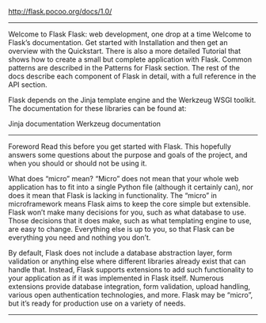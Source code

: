 http://flask.pocoo.org/docs/1.0/

---

Welcome to Flask
Flask: web development, one drop at a time
Welcome to Flask’s documentation. Get started with Installation and then get an overview with the Quickstart. There is also a more detailed Tutorial that shows how to create a small but complete application with Flask. Common patterns are described in the Patterns for Flask section. The rest of the docs describe each component of Flask in detail, with a full reference in the API section.

Flask depends on the Jinja template engine and the Werkzeug WSGI toolkit. The documentation for these libraries can be found at:

Jinja documentation
Werkzeug documentation

------------------

Foreword
Read this before you get started with Flask. This hopefully answers some questions about the purpose and goals of the project, and when you should or should not be using it.

What does “micro” mean?
“Micro” does not mean that your whole web application has to fit into a single Python file (although it certainly can), nor does it mean that Flask is lacking in functionality. The “micro” in microframework means Flask aims to keep the core simple but extensible. Flask won’t make many decisions for you, such as what database to use. Those decisions that it does make, such as what templating engine to use, are easy to change. Everything else is up to you, so that Flask can be everything you need and nothing you don’t.

By default, Flask does not include a database abstraction layer, form validation or anything else where different libraries already exist that can handle that. Instead, Flask supports extensions to add such functionality to your application as if it was implemented in Flask itself. Numerous extensions provide database integration, form validation, upload handling, various open authentication technologies, and more. Flask may be “micro”, but it’s ready for production use on a variety of needs.

----------

